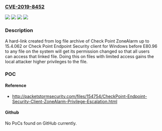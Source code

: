 ### [CVE-2019-8452](https://cve.mitre.org/cgi-bin/cvename.cgi?name=CVE-2019-8452)
![](https://img.shields.io/static/v1?label=Product&message=Check%20Point%20Endpoint%20Security%20client%20for%20Windows&color=blue)
![](https://img.shields.io/static/v1?label=Product&message=Check%20Point%20ZoneAlarm&color=blue)
![](https://img.shields.io/static/v1?label=Version&message=n%2Fa&color=blue)
![](https://img.shields.io/static/v1?label=Vulnerability&message=CWE-65&color=brighgreen)

### Description

A hard-link created from log file archive of Check Point ZoneAlarm up to 15.4.062 or Check Point Endpoint Security client for Windows before E80.96 to any file on the system will get its permission changed so that all users can access that linked file. Doing this on files with limited access gains the local attacker higher privileges to the file.

### POC

#### Reference
- http://packetstormsecurity.com/files/154754/CheckPoint-Endpoint-Security-Client-ZoneAlarm-Privilege-Escalation.html

#### Github
No PoCs found on GitHub currently.

